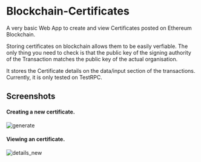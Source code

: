 # Blockchain-Certificates
A very basic Web App to create and view Certificates posted on Ethereum Blockchain.

Storing certificates on blockchain allows them to be easily verfiable. The only thing you need to check is that the
public key of the signing authority of the Transaction matches the public key of the actual organisation.

It stores the Certificate details on the data/input section of the transactions. Currently, it is only tested on TestRPC.

## Screenshots

#### Creating a new certificate.
![generate](https://user-images.githubusercontent.com/3608811/35335372-6e5bbe1a-013b-11e8-96db-8ee00be27dec.png)

#### Viewing an certificate.
![details_new](https://user-images.githubusercontent.com/3608811/35336154-80628f56-013d-11e8-9f70-a90e2c91c1c8.png)

